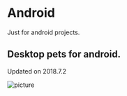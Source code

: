 # Android
Just for android projects.

## Desktop pets for android.

Updated on 2018.7.2

![picture](https://github.com/ZeusYang/Android/blob/master/screenshoot/pet.jpg)
